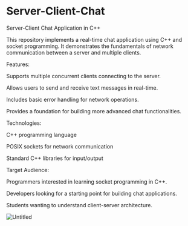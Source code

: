 # Server-Client-Chat

Server-Client Chat Application in C++

This repository implements a real-time chat application using C++ and socket programming. It demonstrates the fundamentals of network communication between a server and multiple clients.

Features:

Supports multiple concurrent clients connecting to the server.

Allows users to send and receive text messages in real-time.

Includes basic error handling for network operations.

Provides a foundation for building more advanced chat functionalities.

Technologies:

C++ programming language

POSIX sockets for network communication

Standard C++ libraries for input/output

Target Audience:

Programmers interested in learning socket programming in C++.

Developers looking for a starting point for building chat applications.

Students wanting to understand client-server architecture.


![Untitled](https://github.com/Ammar-Haggag/Server-Client-Chat/assets/155159317/bae17cfc-577e-49a6-8b90-2f872e25b117)
